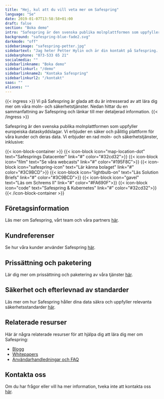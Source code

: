 ```yaml
---
title: "Hej, kul att du vill veta mer om Safespring"
language: "Se"
date: 2019-01-07T13:58:58+01:00
draft: false
section: "Boka demo"
intro: "Safespring är den svenska publika molnplattformen som uppfyller europeiska dataskyddslagar. Vi är glada över att kunna erbjuda en säker och pålitlig plattform för våra kunder och deras data."
background: "safespring-blue-fade2.svg"
darkmode: "off"
sidebarimage: "safespring-petter.jpg"
sidebartext: "Jag heter Petter Hylin och är din kontakt på Safespring. Ta gärna kontakt med mig om du har några frågor."
sidebarphone: "073-533 65 21"
socialmedia: ""
sidebarlinkname: "Boka demo"
sidebarlinkurl: "/demo"
sidebarlinkname2: "Kontaka Safespring"
sidebarlinkurl2: "/kontakt"
saas: ""
aliases: ""
---
```



{{< ingress >}}
Vi på Safespring är glada att du är intresserad av att lära dig mer om våra moln- och säkerhetstjänster. Nedan hittar du en sammanfattning av Safespring och länkar till mer detaljerad information.
{{< /ingress >}}

Safespring är den svenska publika molnplattformen som uppfyller europeiska dataskyddslagar. Vi erbjuder en säker och pålitlig plattform för våra kunder och deras data. Vi erbjuder en rad moln- och säkerhetstjänster, inklusive:

{{< icon-block-container >}}
	{{< icon-block icon="map-location-dot" text="Safesprings Datacenter" link="#" color="#32cd32">}}
	{{< icon-block icon="film" text="Se våra webcasts" link="#" color="#195F8C">}}
	{{< icon-block icon="safespring-icon" text="Lär känna bolaget" link="#" color="#3C9BCD">}}
	{{< icon-block icon="lightbulb-on" text="Läs Solution Briefs" link="#" color="#3C9BCD">}}
	{{< icon-block icon="gavel" text="Läs om Schrems II" link="#" color="#FA690F">}}
	{{< icon-block icon="code" text="Safespring & Kubernetes" link="#" color="#32cd32">}}
{{< /icon-block-container >}}

## Företagsinformation

Läs mer om Safespring, vårt team och våra partners [här](https://www.safespring.com/om-oss/).

## Kundreferenser

Se hur våra kunder använder Safespring [här](https://www.safespring.com/referenser/).

## Prissättning och paketering

Lär dig mer om prissättning och paketering av våra tjänster [här](https://www.safespring.com/pricing/).

## Säkerhet och efterlevnad av standarder

Läs mer om hur Safespring håller dina data säkra och uppfyller relevanta säkerhetsstandarder [här](https://www.safespring.com/sakerhet/).

## Relaterade resurser

Här är några relaterade resurser för att hjälpa dig att lära dig mer om Safespring:

- [Blogg](https://www.safespring.com/blogg/)
- [Whitepapers](https://www.safespring.com/whitepapers/)
- [Användarhandledningar och FAQ](https://www.safespring.com/support/)

## Kontakta oss

Om du har frågor eller vill ha mer information, tveka inte att kontakta oss [här](https://www.safespring.com/kontakt/).